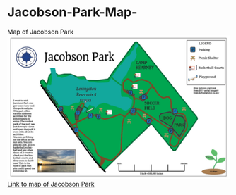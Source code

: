# Jacobson-Park-Map-
Map of Jacobson Park 
![Jacobson Park Lexington, Ky](README.jpg)
[Link to map of Jacobson Park](README.jpg)
